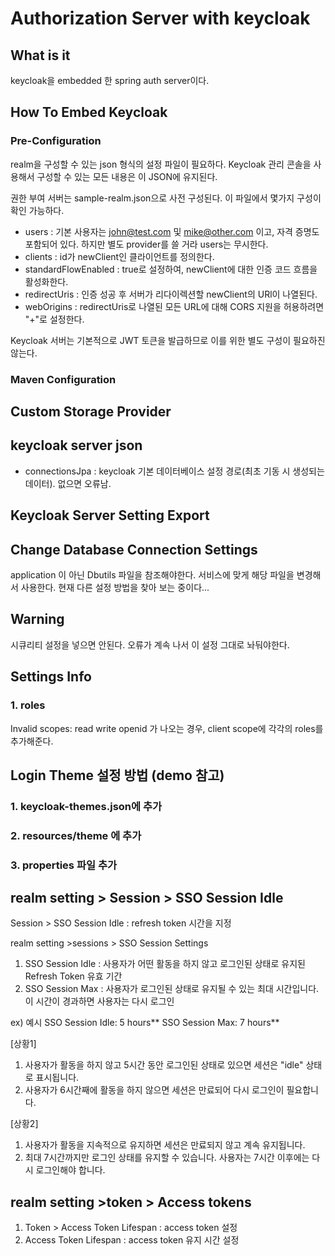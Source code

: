 # Authorization Server with keycloak

## What is it

keycloak을 embedded 한 spring auth server이다.

## How To Embed Keycloak

### Pre-Configuration

realm을 구성할 수 있는 json 형식의 설정 파일이 필요하다. Keycloak 관리 콘솔을 사용해서 구성할 수 있는 모든 내용은 이 JSON에 유지된다.

권한 부여 서버는 sample-realm.json으로 사전 구성된다. 이 파일에서 몇가지 구성이 확인 가능하다.

- users : 기본 사용자는 <john@test.com> 및 <mike@other.com> 이고, 자격 증명도 포함되어 있다. 하지만 별도 provider를 쓸 거라 users는 무시한다.
- clients : id가 newClient인 클라이언트를 정의한다.
- standardFlowEnabled : true로 설정하여, newClient에 대한 인증 코드 흐름을 활성화한다.
- redirectUris : 인증 성공 후 서버가 리다이렉션할 newClient의 URl이 나열된다.
- webOrigins : redirectUris로 나열된 모든 URL에 대해 CORS 지원을 허용하려면 "+"로 설정한다.

Keycloak 서버는 기본적으로 JWT 토큰을 발급하므로 이를 위한 별도 구성이 필요하진 않는다.

### Maven Configuration

## Custom Storage Provider

## keycloak server json

- connectionsJpa : keycloak 기본 데이터베이스 설정 경로(최초 기동 시 생성되는 데이터). 없으면 오류남.

## Keycloak Server Setting Export

## Change Database Connection Settings

application 이 아닌 Dbutils 파일을 참조해야한다. 서비스에 맞게 해당 파일을 변경해서 사용한다. 현재 다른 설정 방법을 찾아 보는 중이다...

## Warning

시큐리티 설정을 넣으면 안된다. 오류가 계속 나서 이 설정 그대로 놔둬야한다.

## Settings Info

### 1. roles

Invalid scopes: read write openid 가 나오는 경우, client scope에 각각의 roles를 추가해준다.

## Login Theme 설정 방법 (demo 참고)

### 1. keycloak-themes.json에 추가

### 2. resources/theme 에 추가

### 3. properties 파일 추가

## realm setting > Session > SSO Session Idle
Session > SSO Session Idle : refresh token 시간을 지정

realm setting >sessions > SSO Session Settings
1. SSO Session Idle :  사용자가 어떤 활동을 하지 않고 로그인된 상태로 유지된Refresh Token 유효 기간
2. SSO Session Max : 사용자가 로그인된 상태로 유지될 수 있는 최대 시간입니다. 이 시간이 경과하면 사용자는 다시 로그인 

ex) 예시 
SSO Session Idle: 5 hours**
SSO Session Max: 7 hours**

[상황1]
1. 사용자가 활동을 하지 않고 5시간 동안 로그인된 상태로 있으면 세션은 "idle" 상태로 표시됩니다.
2. 사용자가 6시간째에 활동을 하지 않으면 세션은 만료되어 다시 로그인이 필요합니다.

[상황2]
1. 사용자가 활동을 지속적으로 유지하면 세션은 만료되지 않고 계속 유지됩니다.
2. 최대 7시간까지만 로그인 상태를 유지할 수 있습니다. 사용자는 7시간 이후에는 다시 로그인해야 합니다.

## realm setting >token > Access tokens
1. Token > Access Token Lifespan  : access token 설정
2. Access Token Lifespan : access token 유지 시간 설정
